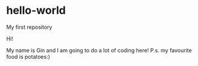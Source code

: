 # hello-world
My first repository

Hi!

My name is Gin and I am going to do a lot of coding here!
P.s. my favourite food is potatoes:) 
